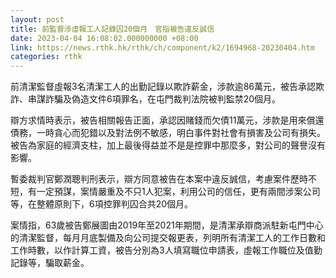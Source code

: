 ```yaml
---
layout: post
title: 前監督涉虛報工人記錄囚20個月　官指被告違反誠信
date: 2023-04-04 16:08:02.000000000 +08:00
link: https://news.rthk.hk/rthk/ch/component/k2/1694968-20230404.htm
categories: rthk
---
```


前清潔監督虛報3名清潔工人的出勤記錄以欺詐薪金，涉款逾86萬元，被告承認欺詐、串謀詐騙及偽造文件6項罪名，在屯門裁判法院被判監禁20個月。

辯方求情時表示，被告相關報告正面，承認因賭錢而欠債11萬元，涉款是用來償還債務，一時貪心而犯錯以及對法例不敏感，明白事件對社會有損害及公司有損失。被告為家庭的經濟支柱，加上最後得益並不是是控罪中那麼多，對公司的聲譽沒有影響。

暫委裁判官鄭潤聰判刑表示，辯方同意被告在本案中違反誠信，考慮案件歷時不短，有一定預謀，案情嚴重及不只1人犯案，利用公司的信任，更有兩間涉案公司等，在整體原則下，6項控罪判囚合共20個月。

案情指，63歲被告鄭展圖由2019年至2021年期間，是清潔承辯商派駐新屯門中心的清潔監督，​​每月月底製備及向公司提交報更表，列明所有清潔工人的工作日數和工作時數，以作計算工資，被告分別為3人填寫職位申請表，虛報工作職位及值勤記錄等，騙取薪金。
